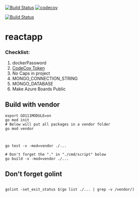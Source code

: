 


[![Build Status](https://travis-ci.org/mchirico/reactapp.svg?branch=master)](https://travis-ci.org/mchirico/reactapp)
[![codecov](https://codecov.io/gh/mchirico/reactapp/branch/master/graph/badge.svg)](https://codecov.io/gh/mchirico/reactapp)

[![Build Status](https://mchirico.visualstudio.com/reactapp/_apis/build/status/mchirico.reactapp?branchName=master)](https://mchirico.visualstudio.com/reactapp/_build/latest?definitionId=9&branchName=master)


# reactapp



### Checklist:

1. dockerPassword
2. [CodeCov Token](https://codecov.io/gh/mchirico)
3. No Caps in project
4. MONGO_CONNECTION_STRING
5. MONGO_DATABASE 
6. Make Azure Boards Public



## Build with vendor
```
export GO111MODULE=on
go mod init
# Below will put all packages in a vendor folder
go mod vendor



go test -v -mod=vendor ./...

# Don't forget the "." in "./cmd/script" below
go build -v -mod=vendor ./...
```


## Don't forget golint

```

golint -set_exit_status $(go list ./... | grep -v /vendor/)

```


